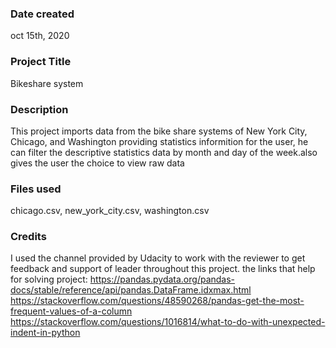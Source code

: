 ### Date created
oct 15th, 2020
### Project Title
Bikeshare system

### Description
This project imports data from the bike share systems of New York City,
Chicago, and Washington providing statistics informition for the user, 
he can filter the descriptive statistics data by month and day of the
week.also gives the user the choice to view raw data

### Files used
chicago.csv, new_york_city.csv, washington.csv

### Credits
I used the channel provided by Udacity to work with the reviewer to get
 feedback and support of leader throughout this project. the links that 
help for solving project: 
https://pandas.pydata.org/pandas-docs/stable/reference/api/pandas.DataFrame.idxmax.html 
https://stackoverflow.com/questions/48590268/pandas-get-the-most-frequent-values-of-a-column
https://stackoverflow.com/questions/1016814/what-to-do-with-unexpected-indent-in-python

